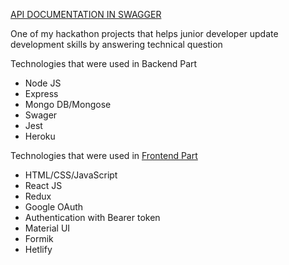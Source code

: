 [API DOCUMENTATION IN SWAGGER](https://fromjuniortomiddle.herokuapp.com/api-docs/)

One of my hackathon projects that helps junior developer update development skills by answering technical question

Technologies that were used in Backend Part

* Node JS
* Express
* Mongo DB/Mongose
* Swager
* Jest
* Heroku

Technologies that were used in [Frontend Part](https://github.com/artemdev/FromJuniorToMiddle-frontend-)

* HTML/CSS/JavaScript
* React JS
* Redux
* Google OAuth
* Authentication with Bearer token
* Material UI
* Formik
* Hetlify


